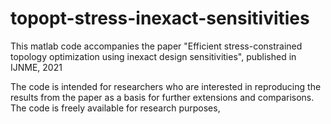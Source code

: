 # topopt-stress-inexact-sensitivities
This matlab code accompanies the paper "Efficient stress-constrained topology optimization using inexact design sensitivities", published in IJNME, 2021

The code is intended for researchers who are interested in reproducing the results from the paper as a basis for further extensions and comparisons.
The code is freely available for research purposes, 
